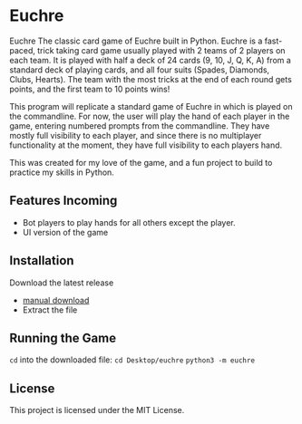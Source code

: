 # Euchre

Euchre The classic card game of Euchre built in Python. Euchre is a fast-paced, trick taking card game usually played with 2 teams of 2 players on each team. It is played with half a deck of 24 cards (9, 10, J, Q, K, A) from a standard deck of playing cards, and all four suits (Spades, Diamonds, Clubs, Hearts). The team with the most tricks at the end of each round gets points, and the first team to 10 points wins!

This program will replicate a standard game of Euchre in which is played on the commandline. For now, the user will play the hand of each player in the game, entering numbered prompts from the commandline. They have mostly full visibility to each player, and since there is no multiplayer functionality at the moment, they have full visibility to each players hand.

This was created for my love of the game, and a fun project to build to practice my skills in Python.

## Features Incoming
- Bot players to play hands for all others except the player.
- UI version of the game

## Installation
Download the latest release
- [manual download](https://github.com/tincro/euchre/releases/tag/v0.1.0)
- Extract the file

## Running the Game
`cd` into the downloaded file:
`cd Desktop/euchre`
`python3 -m euchre`

## License
This project is licensed under the MIT License.